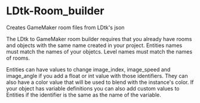 # LDtk-Room_builder
Creates GameMaker room files from LDtk's json

The LDtk to GameMaker room builder requires that you already have rooms and objects with the same name created in your project.
Entities names must match the names of your objetcs.
Level names must match the names of rooms.

Entities can have values to change image_index, image_speed and image_angle if you add a float or int value with those identifiers.
They can also have a color value that will be used to blend with the instance's color.
If your object has variable definitions you can also add custom values to Entities if the identifier is the same as the name of the variable.
